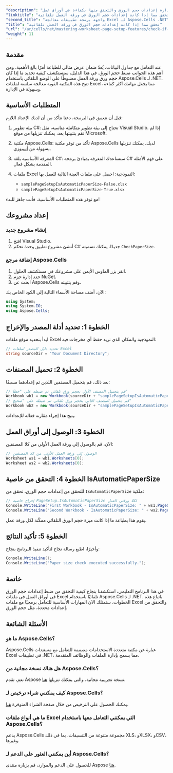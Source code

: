 ```yaml
---
"description": "تعرّف على كيفية إدارة إعدادات حجم الورق والتحقق منها بكفاءة في أوراق عمل Excel باستخدام Aspose.Cells لـ .NET. يقدم هذا الدليل الشامل تعليمات مفصلة خطوة بخطوة."
"linktitle": "تحقق مما إذا كانت إعدادات حجم الورق في ورقة العمل تلقائية"
"second_title": "واجهة برمجة تطبيقات معالجة Excel لـ Aspose.Cells .NET"
"title": "تحقق مما إذا كانت إعدادات حجم الورق في ورقة العمل تلقائية"
"url": "/ar/cells/net/mastering-worksheet-page-setup-features/check-if-paper-size-settings/"
"weight": 11
---
```


## مقدمة

عند التعامل مع جداول البيانات، يُعدّ ضمان عرض مثالي للطباعة أمرًا بالغ الأهمية. ومن أهم هذه الجوانب ضبط حجم الورق. في هذا الدليل، سنستكشف كيفية تحديد ما إذا كان حجم ورق ورقة العمل مضبوطًا على الوضع التلقائي باستخدام Aspose.Cells لـ .NET. تتيح هذه المكتبة القوية معالجة سلسة لملفات Excel، مما يجعل مهامك أكثر كفاءة وسهولة في الإدارة.

## المتطلبات الأساسية
قبل أن نتعمق في البرمجة، دعنا نتأكد من أن لديك الإعداد اللازم:

1. بيئة تطوير C#: تحتاج إلى بيئة تطوير متكاملة مناسبة، مثل Visual Studio. إذا لم تقم بتثبيتها بعد، يمكنك تنزيلها من موقع Microsoft.
   
2. مكتبة Aspose.Cells: تأكد من توفر مكتبة Aspose.Cells لديك. يمكنك تنزيلها بسهولة من [أسبوزي](https://releases.aspose.com/cells/net/).

3. المعرفة الأساسية بلغة C#: ستساعدك المعرفة بمبادئ برمجة C# على فهم الأمثلة المقدمة بشكل فعال.

4. ملفات Excel النموذجية: احصل على ملفات العينة التالية للعمل بها:
   - `samplePageSetupIsAutomaticPaperSize-False.xlsx`
   - `samplePageSetupIsAutomaticPaperSize-True.xlsx`

مع توفر هذه المتطلبات الأساسية، فأنت جاهز للبدء!

## إعداد مشروعك

### إنشاء مشروع جديد
1. افتح Visual Studio.
2. أنشئ مشروع تطبيق وحدة تحكم C# جديدًا. يمكنك تسميته `CheckPaperSize`.

### إضافة مرجع Aspose.Cells
1. انقر بزر الماوس الأيمن على مشروعك في مستكشف الحلول.
2. حدد إدارة حزم NuGet.
3. ابحث عن Aspose.Cells وقم بتثبيته.

الآن، أضف مساحة الأسماء التالية إلى الكود الخاص بك:

```csharp
using System;
using System.IO;
using Aspose.Cells;
```

## الخطوة 1: تحديد أدلة المصدر والإخراج
ابدأ بتحديد موقع ملفات Excel النموذجية والمكان الذي تريد حفظ أي مخرجات فيه:
```csharp
// تحديد دليل المصدر لملفات Excel
string sourceDir = "Your Document Directory";
```

## الخطوة 2: تحميل المصنفات
بعد ذلك، قم بتحميل المصنفين اللذين تم إعدادهما مسبقًا:
```csharp
// قم بتحميل المصنف الأول بحجم ورق تلقائي تم ضبطه على "خطأ"
Workbook wb1 = new Workbook(sourceDir + "samplePageSetupIsAutomaticPaperSize-False.xlsx");
// قم بتحميل المصنف الثاني بحجم ورق تلقائي تم ضبطه على "صحيح"
Workbook wb2 = new Workbook(sourceDir + "samplePageSetupIsAutomaticPaperSize-True.xlsx");
```
يتيح هذا إجراء مقارنة فعالة للإعدادات.

## الخطوة 3: الوصول إلى أوراق العمل
الآن، قم بالوصول إلى ورقة العمل الأولى من كلا المصنفين:
```csharp
// الوصول إلى ورقة العمل الأولى من كلا المصنفين
Worksheet ws1 = wb1.Worksheets[0];
Worksheet ws2 = wb2.Worksheets[0];
```

## الخطوة 4: التحقق من خاصية IsAutomaticPaperSize
للتحقق من إعدادات حجم الورق، تحقق من `IsAutomaticPaperSize` ملكية:
```csharp
// إخراج خاصية PageSetup.IsAutomaticPaperSize لكلا ورقتي العمل
Console.WriteLine("First Workbook - IsAutomaticPaperSize: " + ws1.PageSetup.IsAutomaticPaperSize);
Console.WriteLine("Second Workbook - IsAutomaticPaperSize: " + ws2.PageSetup.IsAutomaticPaperSize);
```
يقوم هذا بطباعة ما إذا كانت ميزة حجم الورق التلقائي ممكّنة لكل ورقة عمل.

## الخطوة 5: تأكيد النتائج
وأخيرًا، اطبع رسالة نجاح لتأكيد تنفيذ البرنامج بنجاح:
```csharp
Console.WriteLine();
Console.WriteLine("Paper size check executed successfully.");
```

## خاتمة
في هذا البرنامج التعليمي، استكشفنا بنجاح كيفية التحقق من ضبط إعدادات حجم الورق في أوراق العمل في ملفات Excel تلقائيًا باستخدام Aspose.Cells لـ .NET. باتباع هذه الخطوات، ستمتلك الآن المهارات الأساسية للتعامل برمجيًا مع ملفات Excel والتحقق من إعدادات محددة، مثل حجم الورق.

## الأسئلة الشائعة

### ما هو Aspose.Cells؟
Aspose.Cells عبارة عن مكتبة متعددة الاستخدامات مصممة للتعامل مع مستندات Excel في تطبيقات .NET، مما يسمح بإدارة الملفات والوظائف المتقدمة.

### هل هناك نسخة مجانية من Aspose.Cells؟
نعم، تقدم Aspose نسخة تجريبية مجانية، والتي يمكنك تنزيلها [هنا](https://releases.aspose.com/cells/net/).

### كيف يمكنني شراء ترخيص لـ Aspose.Cells؟
يمكنك الحصول على الترخيص من خلال صفحة الشراء المتوفرة [هنا](https://purchase.aspose.com/buy).

### ما هي أنواع ملفات Excel التي يمكنني التعامل معها باستخدام Aspose.Cells؟
يدعم Aspose.Cells مجموعة متنوعة من التنسيقات، بما في ذلك XLS، وXLSX، وCSV، وغيرها.

### أين يمكنني العثور على الدعم لـ Aspose.Cells؟
للحصول على الدعم والموارد، قم بزيارة منتدى Aspose [هنا](https://forum.aspose.com/c/cells/9).
